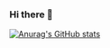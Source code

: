 ### Hi there 👋

[![Anurag's GitHub stats](https://github-readme-stats.vercel.app/api?username=jkm1020-per)](https://github.com/jkm1020-per)

<!--
**jkm1020-per/jkm1020-per** is a ✨ _special_ ✨ repository because its `README.md` (this file) appears on your GitHub profile.

Here are some ideas to get you started:

- 🔭 I’m currently working on ...
- 🌱 I’m currently learning ...
- 👯 I’m looking to collaborate on ...
- 🤔 I’m looking for help with ...
- 💬 Ask me about ...
- 📫 How to reach me: ...
- 😄 Pronouns: ...
- ⚡ Fun fact: ...
-->
